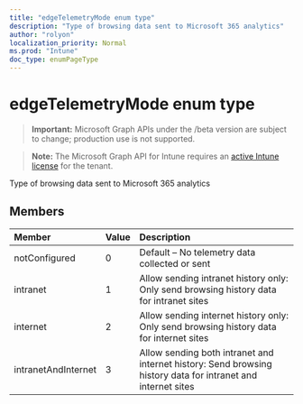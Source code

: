 ```yaml
---
title: "edgeTelemetryMode enum type"
description: "Type of browsing data sent to Microsoft 365 analytics"
author: "rolyon"
localization_priority: Normal
ms.prod: "Intune"
doc_type: enumPageType
---
```


# edgeTelemetryMode enum type

> **Important:** Microsoft Graph APIs under the /beta version are subject to change; production use is not supported.

> **Note:** The Microsoft Graph API for Intune requires an [active Intune license](https://go.microsoft.com/fwlink/?linkid=839381) for the tenant.

Type of browsing data sent to Microsoft 365 analytics

## Members
|Member|Value|Description|
|:---|:---|:---|
|notConfigured|0|Default – No telemetry data collected or sent|
|intranet|1|Allow sending intranet history only: Only send browsing history data for intranet sites|
|internet|2|Allow sending internet history only: Only send browsing history data for internet sites|
|intranetAndInternet|3|Allow sending both intranet and internet history: Send browsing history data for intranet and internet sites|



